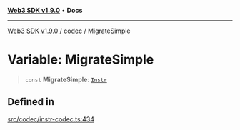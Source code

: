 [**Web3 SDK v1.9.0**](../../../README.md) • **Docs**

***

[Web3 SDK v1.9.0](../../../globals.md) / [codec](../README.md) / MigrateSimple

# Variable: MigrateSimple

> `const` **MigrateSimple**: [`Instr`](../type-aliases/Instr.md)

## Defined in

[src/codec/instr-codec.ts:434](https://github.com/Mystic-Nayy/alephium-web3/blob/c1afd789a197ce5fe21f08c2965942090157c33d/packages/web3/src/codec/instr-codec.ts#L434)

